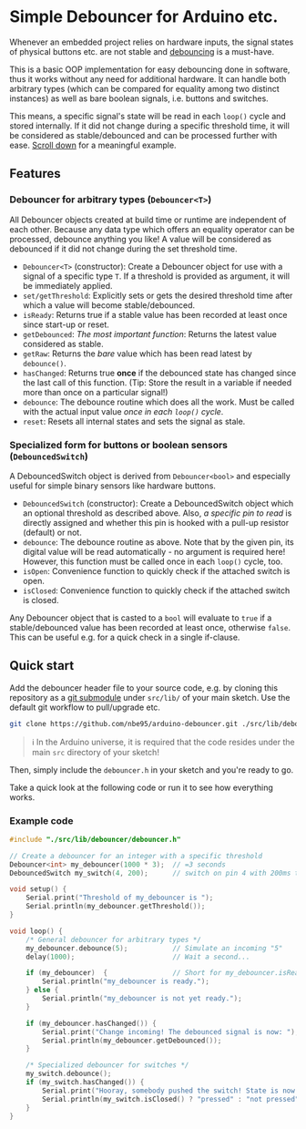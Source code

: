 # Simple Debouncer for Arduino etc.

Whenever an embedded project relies on hardware inputs, the signal states of
physical buttons etc. are not stable and
[debouncing](https://en.wikipedia.org/wiki/Switch#Contact_bounce) is a
must-have.

This is a basic OOP implementation for easy debouncing done in software, thus it
works without any need for additional hardware. It can handle both arbitrary
types (which can be compared for equality among two distinct instances) as well
as bare boolean signals, i.e. buttons and switches.

This means, a specific signal's state will be read in each `loop()` cycle and
stored internally. If it did not change during a specific threshold time, it
will be considered as stable/debounced and can be processed further with ease.
[Scroll down](#example-code) for a meaningful example.

## Features

### Debouncer for arbitrary types (`Debouncer<T>`)

All Debouncer objects created at build time or runtime are independent of each
other. Because any data type which offers an equality operator can be processed,
debounce anything you like! A value will be considered as debounced if it did
not change during the set threshold time.

- `Debouncer<T>` (constructor): Create a Debouncer object for use with a signal
  of a specific type `T`. If a threshold is provided as argument, it will be
  immediately applied.
- `set/getThreshold`: Explicitly sets or gets the desired threshold time after
  which a value will become stable/debounced.
- `isReady`: Returns true if a stable value has been recorded at least once
  since start-up or reset.
- `getDebounced`: *The most important function*: Returns the latest value
  considered as stable.
- `getRaw`: Returns the *bare* value which has been read latest by `debounce()`.
- `hasChanged`: Returns true **once** if the debounced state has changed since
  the last call of this function. (Tip: Store the result in a variable if needed
  more than once on a particular signal!)
- `debounce`: The debounce routine which does all the work. Must be called with
  the actual input value *once in each `loop()` cycle*.
- `reset`: Resets all internal states and sets the signal as stale.

### Specialized form for buttons or boolean sensors (`DebouncedSwitch`)

A DebouncedSwitch object is derived from `Debouncer<bool>` and especially useful
for simple binary sensors like hardware buttons.

- `DebouncedSwitch` (constructor): Create a DebouncedSwitch object which an
  optional threshold as described above. Also, *a specific pin to read* is
  directly assigned and whether this pin is hooked with a pull-up resistor
  (default) or not.
- `debounce`: The debounce routine as above. Note that by the given pin, its
  digital value will be read automatically - no argument is required here!
  However, this function must be called once in each `loop()` cycle, too.
- `isOpen`: Convenience function to quickly check if the attached switch is
  open.
- `isClosed`: Convenience function to quickly check if the attached switch is
  closed.

Any Debouncer object that is casted to a `bool` will evaluate to `true` if a
stable/debounced value has been recorded at least once, otherwise `false`. This
can be useful e.g. for a quick check in a single if-clause.

## Quick start

Add the debouncer header file to your source code, e.g. by cloning this
repository as a [git submodule](https://git-scm.com/book/en/v2/Git-Tools-Submodules)
under `src/lib/` of your main sketch. Use the default git workflow to
pull/upgrade etc.

```sh
git clone https://github.com/nbe95/arduino-debouncer.git ./src/lib/debouncer/

```

> :information_source: In the Arduino universe, it is required that the code
resides under the main `src` directory of your sketch!

Then, simply include the `debouncer.h` in your sketch and you're ready to go.

Take a quick look at the following code or run it to see how everything works.

### Example code

```cpp
#include "./src/lib/debouncer/debouncer.h"

// Create a debouncer for an integer with a specific threshold
Debouncer<int> my_debouncer(1000 * 3);  // =3 seconds
DebouncedSwitch my_switch(4, 200);      // switch on pin 4 with 200ms threshold

void setup() {
    Serial.print("Threshold of my_debouncer is ");
    Serial.println(my_debouncer.getThreshold());
}

void loop() {
    /* General debouncer for arbitrary types */
    my_debouncer.debounce(5);           // Simulate an incoming "5"
    delay(1000);                        // Wait a second...

    if (my_debouncer)  {                // Short for my_debouncer.isReady()
        Serial.println("my_debouncer is ready.");
    } else {
        Serial.println("my_debouncer is not yet ready.");
    }

    if (my_debouncer.hasChanged()) {
        Serial.print("Change incoming! The debounced signal is now: ");
        Serial.println(my_debouncer.getDebounced());
    }

    /* Specialized debouncer for switches */
    my_switch.debounce();
    if (my_switch.hasChanged()) {
        Serial.print("Hooray, somebody pushed the switch! State is now: ");
        Serial.println(my_switch.isClosed() ? "pressed" : "not pressed");
    }
}
```

